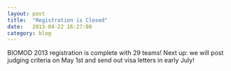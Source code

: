 ```yaml
---
layout: post
title:  "Registration is Closed"
date:   2013-04-22 16:27:08
category: blog
---
```



BIOMOD 2013 registration is complete with 29 teams! Next up: we will post judging criteria on May 1st and send out visa letters in early July!